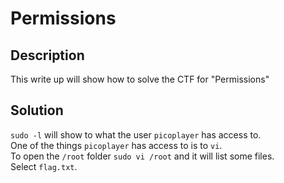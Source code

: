 # Permissions

## Description
This write up will show how to solve the CTF for "Permissions"

## Solution
`sudo -l` will show to what the user `picoplayer` has access to.</br>
One of the things `picoplayer` has access to is to `vi`.</br>
To open the `/root` folder `sudo vi /root` and it will list some files.</br>
Select `flag.txt`.

